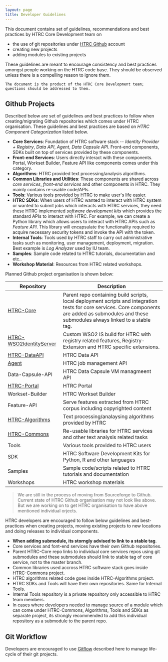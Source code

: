 ```yaml
---
layout: page
title: Developer Guidelines
---
```


This document contains set of guidelines, recommendations and best practices by
HTRC Core Development team on

*  the use of git repositories under [HTRC Github](http://github.com/htrc)
account
*  creating new projects
*  adding modules to existing projects

These guidelines are meant to encourage consistency and best practices amongst
people working on the HTRC code base. They should be observed unless there is a
compelling reason to ignore them.

```
The document is the product of the HTRC Core Development team; questions should be addressed to them.
```

## Github Projects

Described below are set of guidelines and best practices to follow when
creating/migrating Github repositories which comes under HTRC organisation.
These guidelines and best practices are based on *HTRC Component Categorization*
listed below.

- **Core Services**: Foundation of HTRC software stack -- *Identity Provider + Registry*, *Data API*, *Agent*, *Data Capsule API*. Front-end components, SDKs built on top of services provided by these components.
- **Front-end Services**: Users directly interact with these components. Portal, Workset Builder, Feature API like components comes under this category.
- **Algorithms**: HTRC provided text processing/analysis algorithms.
- **Common Libraries and Utilities**: These components are shared across *core services*, *front-end services* and other components in HTRC. They mainly contains re-usable code/APIs.
- **Tools**: Various tools provided by HTRC to make user's life easier.
- **HTRC SDKs**: When users of HTRC wanted to interact with HTRC system or wanted to submit jobs which interacts with HTRC services, they need these HTRC implemented *software development kits* which provides the standard APIs to interact with HTRC. For example, we can create a Python library which allows users to interact with HTRC APIs such as *Feature API*. This library will encapsulate the functionality required to acquire necessary security tokens and invoke the API with the token.
- **Internal Tools**: Tools used by HTRC staff to carry out administrative tasks such as monitoring, user management, deployment, migration. Best example is *Log Analyzer* used by IU team.
- **Samples**: Sample code related to HTRC tutorials, documentation and etc..
- **Workshop Material**: Resources from HTRC related workshops.

Planned Github project organisation is shown below:

| Repository      | Description |
| --------------- | ----------- |
| [HTRC-Core](https://github.com/htrc/HTRC-Core)            | Parent repo containing build scripts, local deployment scripts and integration tests for core services. Core components are added as submodules and these submodules always linked to a stable tag. |
| [HTRC-WSO2IdentityServer](https://github.com/htrc/HTRC-WSO2IdentityServer)         | Custom WSO2 IS build for HTRC with registry related features, Registry-Extension and HTRC specific extensions.   |
| [HTRC-DataAPI](https://github.com/htrc/HTRC-DataAPI)        | HTRC Data API |
| [Agent](https://github.com/htrc/Agent)           | HTRC job management API |
| Data-Capsule-API | HTRC Data Capsule VM managmeent API |
| [HTRC-Portal](https://github.com/htrc/HTRC-Portal)          | HTRC Portal |
| Workset-Builder | HTRC Workset Builder |
| Feature-API     | Serve features extracted from HTRC corpus including copyrighted content |
| [HTRC-Algorithms](https://github.com/htrc/HTRC-Algorithms)      | Text processing/analaysing algorithms provided by HTRC |
| [HTRC-Commons](https://github.com/htrc/HTRC-Commons)         | Re-usable libraries for HTRC services and other text analysis related tasks |
| Tools           | Various tools provided to HTRC users |
| SDK             | HTRC Software Development Kits for Python, R and other languages |
| Samples         | Sample code/scripts related to HTRC tutorials and documentation |
| Workshops       | HTRC workshop materials |

  > We are still in the process of moving from Sourceforge to Github. Current state of HTRC Github organisation may not look like above. But we are working on to get HTRC organisation to have above mentioned individual orjects.

HTRC developers are encouraged to follow below guidelines and best-practices when creating projects, moving existing projects to new locations and doing releases to individual components.

- **When adding submodule, its storngly advised to link to a stable tag**.
- Core services and font-end services have their own Github repositories.
- Parent HTRC-Core repo links to individual core services repos using git submodules and these submodules should link to stable tag of core service, not to the master branch.
- Common libraries used accross HTRC software stack goes inside HTRC-Commons project.
- HTRC algorithms related code goes inside HTRC-Algorithms project.
- HTRC SDKs and Tools will have their own repositories. Same for Internal Tools.
- Internal Tools repository is a private repository only accessible to HTRC team members.
- In cases where developers needed to manage source of a module which can come under HTRC-Commons, Algorithms, Tools and SDKs as separate project, its strongly recommended to add this individual repository as a submodule to the parent repo.

## Git Workflow

Developers are encouraged to use [Gitflow](https://www.atlassian.com/git/tutorials/comparing-workflows/gitflow-workflow) described here to manage life-cycle of their git projects.


